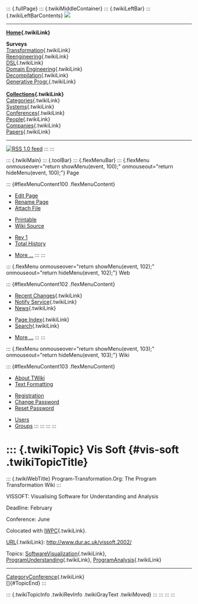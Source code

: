::: {.fullPage}
::: {.twikiMiddleContainer}
::: {.twikiLeftBar}
::: {.twikiLeftBarContents}
![](../pub/transformation.gif)

------------------------------------------------------------------------

**[Home](WebHome){.twikiLink}**

**Surveys**\
[Transformation](ProgramTransformation){.twikiLink}\
[Reengineering](ReengineeringWiki){.twikiLink}\
[DSL](DomainSpecificLanguages){.twikiLink}\
[Domain Engineering](DomainEngineering){.twikiLink}\
[Decompilation](DeCompilation){.twikiLink}\
[Generative Progr.](GenerativeProgrammingWiki){.twikiLink}\
\
**[Collections](CategoryCollection){.twikiLink}**\
[Categories](CategoryCategory){.twikiLink}\
[Systems](TransformationSystems){.twikiLink}\
[Conferences](TransformationConferences){.twikiLink}\
[People](TransformationPeople){.twikiLink}\
[Companies](TransformationCompanies){.twikiLink}\
[Papers](CategoryPaper){.twikiLink}

------------------------------------------------------------------------

[![](../pub/rss.gif "RSS 1.0 feed")](WebRss@skin=rss)
:::
:::

::: {.twikiMain}
::: {.toolBar}
::: {.flexMenuBar}
::: {.flexMenu onmouseover="return showMenu(event, 100);" onmouseout="return hideMenu(event, 100);"}
Page

::: {#flexMenuContent100 .flexMenuContent}
-   [Edit
    Page](http://www.program-transformation.org/edit/Transform/VisSoft?t=1536826343)
-   [Rename
    Page](http://www.program-transformation.org/rename/Transform/VisSoft)
-   [Attach
    File](http://www.program-transformation.org/attach/Transform/VisSoft)

<!-- -->

-   [Printable](http://www.program-transformation.org/view/Transform/VisSoft?skin=print.pattern)
-   [Wiki
    Source](http://www.program-transformation.org/view/Transform/VisSoft?skin=text&raw=on&contenttype=text/plain)

<!-- -->

-   [Rev
    1](http://www.program-transformation.org/view/Transform/VisSoft?rev=1.1)
-   [Total
    History](http://www.program-transformation.org/rdiff/Transform/VisSoft)

<!-- -->

-   [More
    \...](http://www.program-transformation.org/oops/Transform/VisSoft?template=oopsmore&param1=1.1&param2=1.1)
:::
:::

::: {.flexMenu onmouseover="return showMenu(event, 102);" onmouseout="return hideMenu(event, 102);"}
Web

::: {#flexMenuContent102 .flexMenuContent}
-   [Recent Changes](WebChanges){.twikiLink}
-   [Notify Service](WebNotify){.twikiLink}
-   [News](WebNews){.twikiLink}

<!-- -->

-   [Page Index](WebIndex){.twikiLink}
-   [Search](WebSearch){.twikiLink}

<!-- -->

-   [More
    \...](http://www.program-transformation.org/oops/Transform/VisSoft?template=oopsmore&param1=1.1&param2=1.1)
:::
:::

::: {.flexMenu onmouseover="return showMenu(event, 103);" onmouseout="return hideMenu(event, 103);"}
Wiki

::: {#flexMenuContent103 .flexMenuContent}
-   [About
    TWiki](http://www.program-transformation.org/view/TWiki/WebHome)
-   [Text
    Formatting](http://www.program-transformation.org/view/TWiki/TextFormattingRules)

<!-- -->

-   [Registration](http://www.program-transformation.org/view/TWiki/TWikiRegistration)
-   [Change
    Password](http://www.program-transformation.org/view/TWiki/ChangePassword)
-   [Reset
    Password](http://www.program-transformation.org/view/TWiki/ResetPassword)

<!-- -->

-   [Users](http://www.program-transformation.org/view/Main/TWikiUsers)
-   [Groups](http://www.program-transformation.org/view/Main/TWikiGroups)
:::
:::
:::
:::

::: {.twikiTopic}
Vis Soft {#vis-soft .twikiTopicTitle}
========

::: {.twikiWebTitle}
Program-Transformation.Org: The Program Transformation Wiki
:::

VISSOFT: Visualising Software for Understanding and Analysis

Deadline: February

Conference: June

Colocated with [IWPC](IWPC){.twikiLink}.

[URL](URL){.twikiLink}: <http://www.dur.ac.uk/vissoft.2002/>

Topics: [SoftwareVisualization](SoftwareVisualization){.twikiLink},
[ProgramUnderstanding](ProgramUnderstanding){.twikiLink},
[ProgramAnalysis](ProgramAnalysis){.twikiLink}

------------------------------------------------------------------------

[CategoryConference](CategoryConference){.twikiLink}\
[]{#TopicEnd}
:::

::: {.twikiTopicInfo .twikiRevInfo .twikiGrayText .twikiMoved}
:::
:::
:::
:::
